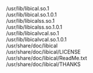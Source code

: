 /usr/lib/libical.so.1  
/usr/lib/libical.so.1.0.1  
/usr/lib/libicalss.so.1  
/usr/lib/libicalss.so.1.0.1  
/usr/lib/libicalvcal.so.1  
/usr/lib/libicalvcal.so.1.0.1  
/usr/share/doc/libical  
/usr/share/doc/libical/LICENSE  
/usr/share/doc/libical/ReadMe.txt  
/usr/share/doc/libical/THANKS  
